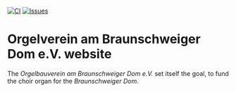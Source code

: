 [![CI](https://img.shields.io/github/workflow/status/orgelverein/website/CI?style=flat-square)](https://github.com/orgelverein/website/actions?query=workflow%3ACI)
[![Issues](https://img.shields.io/github/issues/orgelverein/website?style=flat-square)](https://github.com/orgelverein/website/issues)

# Orgelverein am Braunschweiger Dom e.V. website

The _Orgelbauverein am Braunschweiger Dom e.V._ set itself the goal, to fund the choir organ for the _Braunschweiger Dom_.
